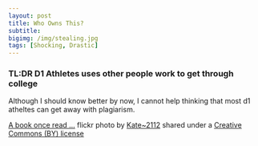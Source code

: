 ```yaml
---
layout: post
title: Who Owns This?
subtitle:
bigimg: /img/stealing.jpg
tags: [Shocking, Drastic]
---
```


### TL:DR D1 Athletes uses other people work to get through college 
Although I should know better by now, I cannot help thinking that most d1 atheltes can get away with plagiarism.





















<a title="A book once read ..." href="https://flickr.com/photos/kateed/13163413155">A book once read ...</a> flickr photo by <a href="https://flickr.com/people/kateed">Kate~2112</a> shared under a <a href="https://creativecommons.org/licenses/by/2.0/">Creative Commons (BY) license</a> </small>
